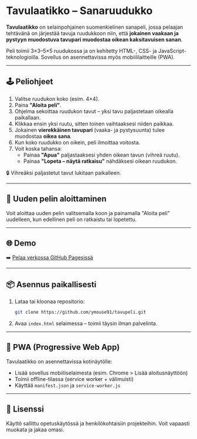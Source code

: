 # Tavulaatikko – Sanaruudukko

**Tavulaatikko** on selainpohjainen suomenkielinen sanapeli, jossa pelaajan tehtävänä on järjestää tavuja ruudukkoon niin, että **jokainen vaakaan ja pystyyn muodostuva tavupari muodostaa oikean kaksitavuisen sanan**.

Peli toimii 3×3–5×5 ruudukossa ja on kehitetty HTML-, CSS- ja JavaScript-teknologioilla. Sovellus on asennettavissa myös mobiililaitteille (PWA).

---

## 🕹️ Peliohjeet

1. Valitse ruudukon koko (esim. 4×4).
2. Paina **"Aloita peli"**.
3. Ohjelma sekoittaa ruudukon tavut – yksi tavu paljastetaan oikealla paikallaan.
4. Klikkaa ensin yksi ruutu, sitten toinen vaihtaaksesi niiden paikkaa.
5. Jokainen **vierekkäinen tavupari** (vaaka- ja pystysuunta) tulee muodostaa **oikea sana**.
6. Kun koko ruudukko on oikein, peli ilmoittaa voitosta.
7. Voit koska tahansa:
   - Painaa **"Apua"** paljastaaksesi yhden oikean tavun (vihreä ruutu).
   - Painaa **"Lopeta – näytä ratkaisu"** nähdäksesi oikean ruudukon.

🔒 Vihreäksi paljastetut tavut lukitaan paikalleen.

---

## 🔁 Uuden pelin aloittaminen

Voit aloittaa uuden pelin valitsemalla koon ja painamalla "Aloita peli" uudelleen, kun edellinen peli on ratkaistu tai lopetettu.

---

## 🌐 Demo

➡️ [Pelaa verkossa GitHub Pagesissä](https://ymouse91.github.io/Tavulaatikko/)

---

## 📦 Asennus paikallisesti

1. Lataa tai kloonaa repositorio:
   ```bash
   git clone https://github.com/ymouse91/tavupeli.git
   ```
2. Avaa `index.html` selaimessa – toimii täysin ilman palvelinta.

---

## 📱 PWA (Progressive Web App)

Tavulaatikko on asennettavissa kotinäytölle:

- Lisää sovellus mobiiliselaimesta (esim. Chrome > Lisää aloitusnäyttöön)
- Toimii offline-tilassa (service worker + välimuisti)
- Käyttää `manifest.json` ja `service-worker.js`

---

## 🧾 Lisenssi

Käyttö sallittu opetuskäytössä ja henkilökohtaisiin projekteihin. Voit vapaasti muokata ja jakaa omasi.
